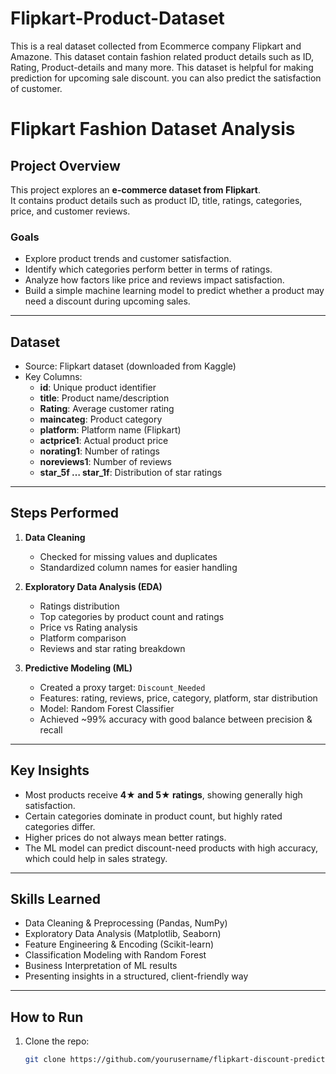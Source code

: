 # Flipkart-Product-Dataset
This is a real dataset collected from Ecommerce company Flipkart and Amazone. This dataset contain fashion related product details such as ID, Rating, Product-details and many more. This dataset is helpful for making prediction for upcoming sale discount. you can also predict the satisfaction of customer.

# Flipkart Fashion Dataset Analysis

##  Project Overview
This project explores an **e-commerce dataset from Flipkart**.  
It contains product details such as product ID, title, ratings, categories, price, and customer reviews.  

###  Goals
- Explore product trends and customer satisfaction.  
- Identify which categories perform better in terms of ratings.  
- Analyze how factors like price and reviews impact satisfaction.  
- Build a simple machine learning model to predict whether a product may need a discount during upcoming sales.  

---

##  Dataset
- Source: Flipkart dataset (downloaded from Kaggle)  
- Key Columns:
  - **id**: Unique product identifier  
  - **title**: Product name/description  
  - **Rating**: Average customer rating  
  - **maincateg**: Product category  
  - **platform**: Platform name (Flipkart)  
  - **actprice1**: Actual product price  
  - **norating1**: Number of ratings  
  - **noreviews1**: Number of reviews  
  - **star_5f … star_1f**: Distribution of star ratings  

---

##  Steps Performed
1. **Data Cleaning**  
   - Checked for missing values and duplicates  
   - Standardized column names for easier handling  

2. **Exploratory Data Analysis (EDA)**  
   - Ratings distribution  
   - Top categories by product count and ratings  
   - Price vs Rating analysis  
   - Platform comparison  
   - Reviews and star rating breakdown  

3. **Predictive Modeling (ML)**  
   - Created a proxy target: `Discount_Needed`  
   - Features: rating, reviews, price, category, platform, star distribution  
   - Model: Random Forest Classifier  
   - Achieved ~99% accuracy with good balance between precision & recall  

---

##  Key Insights
- Most products receive **4★ and 5★ ratings**, showing generally high satisfaction.  
- Certain categories dominate in product count, but highly rated categories differ.  
- Higher prices do not always mean better ratings.  
- The ML model can predict discount-need products with high accuracy, which could help in sales strategy.  

---

## Skills Learned
- Data Cleaning & Preprocessing (Pandas, NumPy)  
- Exploratory Data Analysis (Matplotlib, Seaborn)  
- Feature Engineering & Encoding (Scikit-learn)  
- Classification Modeling with Random Forest  
- Business Interpretation of ML results  
- Presenting insights in a structured, client-friendly way  

---

##  How to Run
1. Clone the repo:  
   ```bash
   git clone https://github.com/yourusername/flipkart-discount-prediction.git
